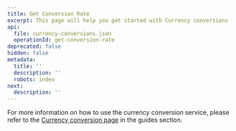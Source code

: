 ```yaml
---
title: Get Conversion Rate
excerpt: This page will help you get started with Currency conversions.
api:
  file: currency-conversions.json
  operationId: get-conversion-rate
deprecated: false
hidden: false
metadata:
  title: ''
  description: ''
  robots: index
next:
  description: ''
---
```

For more information on how to use the currency conversion service, please refer to the [Currency conversion page](doc:currency-conversion-copy#introduction) in the guides section.